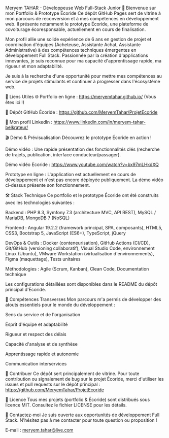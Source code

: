 Meryem TAHAR - Développeuse Web Full-Stack Junior
🚀 Bienvenue sur mon Portfolio & Prototype Écoride
Ce dépôt GitHub Pages sert de vitrine à mon parcours de reconversion et à mes compétences en développement web. Il présente notamment le prototype Écoride, une plateforme de covoiturage écoresponsable, actuellement en cours de finalisation.

Mon profil allie une solide expérience de 6 ans en gestion de projet et coordination d'équipes (Acheteuse, Assistante Achat, Assistante Administrative) à des compétences techniques émergentes en développement Full Stack. Passionnée par la création d'applications innovantes, je suis reconnue pour ma capacité d'apprentissage rapide, ma rigueur et mon adaptabilité.

Je suis à la recherche d'une opportunité pour mettre mes compétences au service de projets stimulants et continuer à progresser dans l'écosystème web.

🔗 Liens Utiles
🌐 Portfolio en ligne : https://meryemtahar.github.io/ (Vous êtes ici !)

📂 Dépôt GitHub Écoride : https://github.com/MeryemTahar/ProjetEcoride

💼 Mon profil LinkedIn : https://www.linkedin.com/in/meryem-tahar-belkrateur/

🎬 Démo & Prévisualisation
Découvrez le prototype Écoride en action !

Démo vidéo : Une rapide présentation des fonctionnalités clés (recherche de trajets, publication, interface conducteur/passager).

Démo vidéo Ecoride : https://www.youtube.com/watch?v=bx97mLHkdXQ

Prototype en ligne : L'application est actuellement en cours de développement et n'est pas encore déployée publiquement. La démo vidéo ci-dessus présente son fonctionnement.

🛠️ Stack Technique
Ce portfolio et le prototype Écoride ont été construits avec les technologies suivantes :

Backend : PHP 8.3, Symfony 7.3 (architecture MVC, API REST), MySQL / MariaDB, MongoDB 7 (NoSQL)

Frontend : Angular 19.2.2 (framework principal, SPA, composants), HTML5, CSS3, Bootstrap 5, JavaScript (ES6+), TypeScript, jQuery

DevOps & Outils : Docker (conteneurisation), GitHub Actions (CI/CD), Git/GitHub (versioning collaboratif), Visual Studio Code, environnement Linux (Ubuntu), VMware Workstation (virtualisation d'environnements), Figma (maquettage), Tests unitaires

Méthodologies : Agile (Scrum, Kanban), Clean Code, Documentation technique

Les configurations détaillées sont disponibles dans le README du dépôt principal d'Écoride.

🌟 Compétences Transverses
Mon parcours m'a permis de développer des atouts essentiels pour le monde du développement :

Sens du service et de l'organisation

Esprit d'équipe et adaptabilité

Rigueur et respect des délais

Capacité d'analyse et de synthèse

Apprentissage rapide et autonomie

Communication interservices

🤝 Contribuer
Ce dépôt sert principalement de vitrine. Pour toute contribution ou signalement de bug sur le projet Écoride, merci d'utiliser les issues et pull requests sur le dépôt principal :
https://github.com/MeryemTahar/ProjetEcoride

📄 Licence
Tous mes projets (portfolio & Écoride) sont distribués sous licence MIT. Consultez le fichier LICENSE pour les détails.

📧 Contactez-moi
Je suis ouverte aux opportunités de développement Full Stack. N'hésitez pas à me contacter pour toute question ou proposition !

E-mail : meryem.tahar@live.com